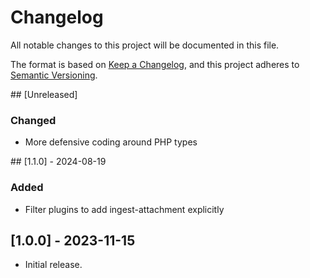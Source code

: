 # Changelog

All notable changes to this project will be documented in this file.

The format is based on [Keep a Changelog](https://keepachangelog.com/en/1.0.0/),
and this project adheres to [Semantic Versioning](https://semver.org/spec/v2.0.0.html).

## [Unreleased]

### Changed
- More defensive coding around PHP types

## [1.1.0] - 2024-08-19

### Added
- Filter plugins to add ingest-attachment explicitly

## [1.0.0] - 2023-11-15

- Initial release.
